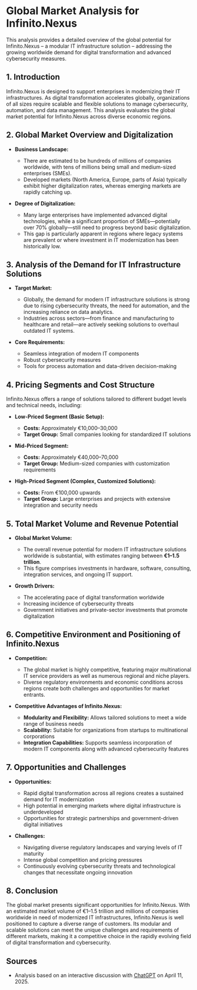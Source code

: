 # Global Market Analysis for Infinito.Nexus

This analysis provides a detailed overview of the global potential for Infinito.Nexus – a modular IT infrastructure solution – addressing the growing worldwide demand for digital transformation and advanced cybersecurity measures.

## 1. Introduction
Infinito.Nexus is designed to support enterprises in modernizing their IT infrastructures. As digital transformation accelerates globally, organizations of all sizes require scalable and flexible solutions to manage cybersecurity, automation, and data management. This analysis evaluates the global market potential for Infinito.Nexus across diverse economic regions.

## 2. Global Market Overview and Digitalization
- **Business Landscape:**  
  - There are estimated to be hundreds of millions of companies worldwide, with tens of millions being small and medium-sized enterprises (SMEs).  
  - Developed markets (North America, Europe, parts of Asia) typically exhibit higher digitalization rates, whereas emerging markets are rapidly catching up.
  
- **Degree of Digitalization:**  
  - Many large enterprises have implemented advanced digital technologies, while a significant proportion of SMEs—potentially over 70% globally—still need to progress beyond basic digitalization.  
  - This gap is particularly apparent in regions where legacy systems are prevalent or where investment in IT modernization has been historically low.

## 3. Analysis of the Demand for IT Infrastructure Solutions
- **Target Market:**  
  - Globally, the demand for modern IT infrastructure solutions is strong due to rising cybersecurity threats, the need for automation, and the increasing reliance on data analytics.  
  - Industries across sectors—from finance and manufacturing to healthcare and retail—are actively seeking solutions to overhaul outdated IT systems.
  
- **Core Requirements:**  
  - Seamless integration of modern IT components  
  - Robust cybersecurity measures  
  - Tools for process automation and data-driven decision-making

## 4. Pricing Segments and Cost Structure
Infinito.Nexus offers a range of solutions tailored to different budget levels and technical needs, including:

- **Low-Priced Segment (Basic Setup):**  
  - **Costs:** Approximately €10,000–30,000  
  - **Target Group:** Small companies looking for standardized IT solutions
  
- **Mid-Priced Segment:**  
  - **Costs:** Approximately €40,000–70,000  
  - **Target Group:** Medium-sized companies with customization requirements
  
- **High-Priced Segment (Complex, Customized Solutions):**  
  - **Costs:** From €100,000 upwards  
  - **Target Group:** Large enterprises and projects with extensive integration and security needs

## 5. Total Market Volume and Revenue Potential
- **Global Market Volume:**  
  - The overall revenue potential for modern IT infrastructure solutions worldwide is substantial, with estimates ranging between **€1–1.5 trillion**.  
  - This figure comprises investments in hardware, software, consulting, integration services, and ongoing IT support.
  
- **Growth Drivers:**  
  - The accelerating pace of digital transformation worldwide  
  - Increasing incidence of cybersecurity threats  
  - Government initiatives and private-sector investments that promote digitalization

## 6. Competitive Environment and Positioning of Infinito.Nexus
- **Competition:**  
  - The global market is highly competitive, featuring major multinational IT service providers as well as numerous regional and niche players.  
  - Diverse regulatory environments and economic conditions across regions create both challenges and opportunities for market entrants.
  
- **Competitive Advantages of Infinito.Nexus:**  
  - **Modularity and Flexibility:** Allows tailored solutions to meet a wide range of business needs  
  - **Scalability:** Suitable for organizations from startups to multinational corporations  
  - **Integration Capabilities:** Supports seamless incorporation of modern IT components along with advanced cybersecurity features

## 7. Opportunities and Challenges
- **Opportunities:**  
  - Rapid digital transformation across all regions creates a sustained demand for IT modernization  
  - High potential in emerging markets where digital infrastructure is underdeveloped  
  - Opportunities for strategic partnerships and government-driven digital initiatives
  
- **Challenges:**  
  - Navigating diverse regulatory landscapes and varying levels of IT maturity  
  - Intense global competition and pricing pressures  
  - Continuously evolving cybersecurity threats and technological changes that necessitate ongoing innovation

## 8. Conclusion
The global market presents significant opportunities for Infinito.Nexus. With an estimated market volume of €1–1.5 trillion and millions of companies worldwide in need of modernized IT infrastructures, Infinito.Nexus is well positioned to capture a diverse range of customers. Its modular and scalable solutions can meet the unique challenges and requirements of different markets, making it a competitive choice in the rapidly evolving field of digital transformation and cybersecurity.

## Sources
- Analysis based on an interactive discussion with [ChatGPT](https://chat.openai.com) on April 11, 2025.
